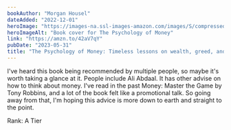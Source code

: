 ```yaml
---
bookAuthor: "Morgan Housel"
dateAdded: "2022-12-01"
heroImage: "https://images-na.ssl-images-amazon.com/images/S/compressed.photo.goodreads.com/books/1581527774i/41881472.jpg"
heroImageAlt: "Book cover for The Psychology of Money"
link: "https://amzn.to/42aV7qY"
pubDate: "2023-05-31"
title: "The Psychology of Money: Timeless lessons on wealth, greed, and happiness"
---
```


I've heard this book being recommended by multiple people, so maybe it's worth taking a glance at it. People include Ali Abdaal. It has other advise on how to think about money. I've read in the past Money: Master the Game by Tony Robbins, and a lot of the book felt like a promotional talk. So going away from that, I'm hoping this advice is more down to earth and straight to the point.

Rank: A Tier
